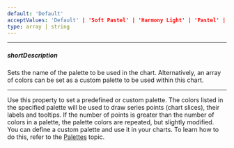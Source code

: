 ```yaml
---
default: 'Default'
acceptValues: 'Default' | 'Soft Pastel' | 'Harmony Light' | 'Pastel' | 'Bright' | 'Soft' | 'Ocean' | 'Vintage' | 'Violet'
type: array | string
---
```

---
##### shortDescription
Sets the name of the palette to be used in the chart. Alternatively, an array of colors can be set as a custom palette to be used within this chart.

---
<p>Use this property to set a predefined or custom palette. The colors listed in the specified palette will be used to draw series points (chart slices), their labels and tooltips. If the number of points is greater than the number of colors in a palette, the palette colors are repeated, but slightly modified.<br/>
You can define a custom palette and use it in your charts. To learn how to do this, refer to the <a href="/Documentation/16_1/Guide/Data_Visualization/Common/Appearance_Customization#Palettes">Palettes</a> topic.</p>